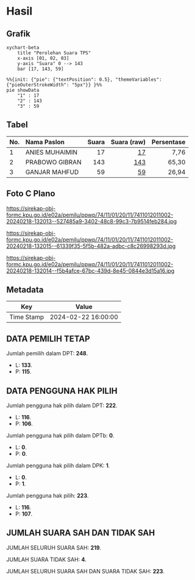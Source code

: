 # Hasil

## Grafik

```mermaid
xychart-beta
    title "Perolehan Suara TPS"
    x-axis [01, 02, 03]
    y-axis "Suara" 0 --> 143
    bar [17, 143, 59]
```

```mermaid
%%{init: {"pie": {"textPosition": 0.5}, "themeVariables": {"pieOuterStrokeWidth": "5px"}} }%%
pie showData
    "1" : 17
    "2" : 143
    "3" : 59
```

## Tabel

| No. | Nama Paslon    | Suara | Suara (raw) | Persentase |
|:--- |:-------------- | -----:| -----------:| ----------:|
| 1   | ANIES MUHAIMIN | 17    | [17][p-1]   | 7,76       |
| 2   | PRABOWO GIBRAN | 143   | [143][p-2]  | 65,30      |
| 3   | GANJAR MAHFUD  | 59    | [59][p-3]   | 26,94      |


[p-1]: https://github.com/gigit-pemilu/pemilu-2024-74-sulawesi-tenggara/blob/main/pilpres/hitung-suara/sub/74-sulawesi-tenggara/sub/11-kolaka-timur/sub/01-tirawuta/sub/2011-tirawuta/sub/002-tps/sub/paslon-1.txt
[p-2]: https://github.com/gigit-pemilu/pemilu-2024-74-sulawesi-tenggara/blob/main/pilpres/hitung-suara/sub/74-sulawesi-tenggara/sub/11-kolaka-timur/sub/01-tirawuta/sub/2011-tirawuta/sub/002-tps/sub/paslon-2.txt
[p-3]: https://github.com/gigit-pemilu/pemilu-2024-74-sulawesi-tenggara/blob/main/pilpres/hitung-suara/sub/74-sulawesi-tenggara/sub/11-kolaka-timur/sub/01-tirawuta/sub/2011-tirawuta/sub/002-tps/sub/paslon-3.txt

## Foto C Plano

https://sirekap-obj-formc.kpu.go.id/e02a/pemilu/ppwp/74/11/01/20/11/7411012011002-20240218-132013--527485a9-3402-48c8-99c3-7b9514feb284.jpg

https://sirekap-obj-formc.kpu.go.id/e02a/pemilu/ppwp/74/11/01/20/11/7411012011002-20240218-132015--61339f35-5f5b-482a-adbc-c8c26998293d.jpg

https://sirekap-obj-formc.kpu.go.id/e02a/pemilu/ppwp/74/11/01/20/11/7411012011002-20240218-132014--f5b4afce-67bc-439d-8e45-0844e3d15a16.jpg


## Metadata

| Key        | Value               |
| ---------- | ------------------- |
| Time Stamp | 2024-02-22 16:00:00 |


## DATA PEMILIH TETAP

Jumlah pemilih dalam DPT: **248**.
 * L: **133**.
 * P: **115**.

## DATA PENGGUNA HAK PILIH

Jumlah pengguna hak pilih dalam DPT: **222**.
 * L: **116**.
 * P: **106**.

Jumlah pengguna hak pilih dalam DPTb: **0**.
 * L: **0**.
 * P: **0**.

Jumlah pengguna hak pilih dalam DPK: **1**.
 * L: **0**.
 * P: **1**.

Jumlah pengguna hak pilih: **223**.
 * L: **116**.
 * P: **107**.

## JUMLAH SUARA SAH DAN TIDAK SAH

JUMLAH SELURUH SUARA SAH: **219**.

JUMLAH SUARA TIDAK SAH: **4**.

JUMLAH SELURUH SUARA SAH DAN SUARA TIDAK SAH: **223**.


